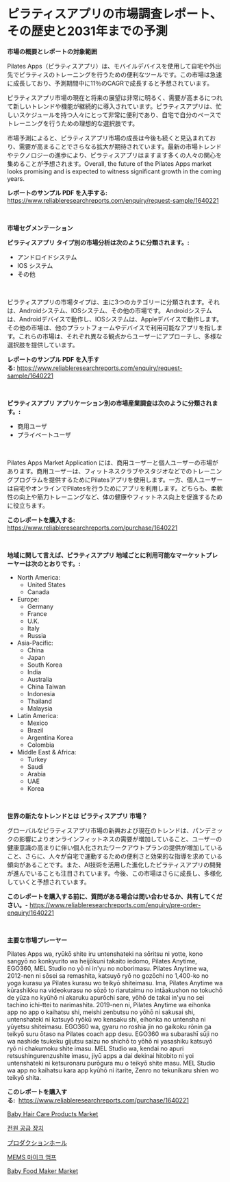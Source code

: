 <p><h1>ピラティスアプリの市場調査レポート、その歴史と2031年までの予測</h1></p><p><strong>市場の概要とレポートの対象範囲</strong></p>
<p><p>Pilates Apps（ピラティスアプリ）は、モバイルデバイスを使用して自宅や外出先でピラティスのトレーニングを行うための便利なツールです。この市場は急速に成長しており、予測期間中に11％のCAGRで成長すると予想されています。</p><p>ピラティスアプリ市場の現在と将来の展望は非常に明るく、需要が高まるにつれて新しいトレンドや機能が継続的に導入されています。ピラティスアプリは、忙しいスケジュールを持つ人々にとって非常に便利であり、自宅で自分のペースでトレーニングを行うための理想的な選択肢です。</p><p>市場予測によると、ピラティスアプリ市場の成長は今後も続くと見込まれており、需要が高まることでさらなる拡大が期待されています。最新の市場トレンドやテクノロジーの進歩により、ピラティスアプリはますます多くの人々の関心を集めることが予想されます。Overall, the future of the Pilates Apps market looks promising and is expected to witness significant growth in the coming years.</p></p>
<p><strong>レポートのサンプル PDF を入手する:</strong> <a href="https://www.reliableresearchreports.com/enquiry/request-sample/1640221">https://www.reliableresearchreports.com/enquiry/request-sample/1640221</a></p>
<p>&nbsp;</p>
<p><strong>市場セグメンテーション</strong></p>
<p><strong>ピラティスアプリ タイプ別の市場分析は次のように分類されます。:</strong></p>
<p><ul><li>アンドロイドシステム</li><li>IOS システム</li><li>その他</li></ul></p>
<p>&nbsp;</p>
<p><p>ピラティスアプリの市場タイプは、主に3つのカテゴリーに分類されます。それは、Androidシステム、IOSシステム、その他の市場です。 Androidシステムは、Androidデバイスで動作し、IOSシステムは、Appleデバイスで動作します。 その他の市場は、他のプラットフォームやデバイスで利用可能なアプリを指します。これらの市場は、それぞれ異なる観点からユーザーにアプローチし、多様な選択肢を提供しています。</p></p>
<p><strong>レポートのサンプル PDF を入手する:</strong>&nbsp;<a href="https://www.reliableresearchreports.com/enquiry/request-sample/1640221">https://www.reliableresearchreports.com/enquiry/request-sample/1640221</a></p>
<p>&nbsp;</p>
<p><strong> ピラティスアプリ アプリケーション別の市場産業調査は次のように分類されます。:</strong></p>
<p><ul><li>商用ユーザ</li><li>プライベートユーザ</li></ul></p>
<p>&nbsp;</p>
<p><p>Pilates Apps Market Application には、商用ユーザーと個人ユーザーの市場があります。商用ユーザーは、フィットネスクラブやスタジオなどでのトレーニングプログラムを提供するためにPilatesアプリを使用します。一方、個人ユーザーは自宅やオンラインでPilatesを行うためにアプリを利用します。どちらも、柔軟性の向上や筋力トレーニングなど、体の健康やフィットネス向上を促進するために役立ちます。</p></p>
<p><strong>このレポートを購入する:</strong>&nbsp; <a href="https://www.reliableresearchreports.com/purchase/1640221">https://www.reliableresearchreports.com/purchase/1640221</a></p>
<p>&nbsp;</p>
<p><strong>地域に関して言えば、ピラティスアプリ 地域ごとに利用可能なマーケットプレーヤーは次のとおりです。:</strong></p>
<p><ul>
    <li>
        North America:
        <ul>
            <li>United States</li>
            <li>Canada</li>
        </ul>
    </li>
    <li>
        Europe:
        <ul>
            <li>Germany</li>
            <li>France</li>
            <li>U.K.</li>
            <li>Italy</li>
            <li>Russia</li>
        </ul>
    </li>
    <li>
        Asia-Pacific:
        <ul>
            <li>China</li>
            <li>Japan</li>
            <li>South Korea</li>
            <li>India</li>
            <li>Australia</li>
            <li>China Taiwan</li>
            <li>Indonesia</li>
            <li>Thailand</li>
            <li>Malaysia</li>
        </ul>
    </li>
    <li>
        Latin America:
        <ul>
            <li>Mexico</li>
            <li>Brazil</li>
            <li>Argentina Korea</li>
            <li>Colombia</li>
        </ul>
    </li>
    <li>
        Middle East & Africa:
        <ul>
            <li>Turkey</li>
            <li>Saudi</li>
            <li>Arabia</li>
            <li>UAE</li>
            <li>Korea</li>
        </ul>
    </li>
    </ul></p>
<p>&nbsp;</p>
<p><strong>世界の新たなトレンドとは ピラティスアプリ 市場？</strong></p>
<p><p>グローバルなピラティスアプリ市場の新興および現在のトレンドは、パンデミックの影響によりオンラインフィットネスの需要が増加していること、ユーザーの健康意識の高まりに伴い個人化されたワークアウトプランの提供が増加していること、さらに、人々が自宅で運動するための便利さと効果的な指導を求めている傾向があることです。また、AI技術を活用した進化したピラティスアプリの開発が進んでいることも注目されています。今後、この市場はさらに成長し、多様化していくと予想されています。</p></p>
<p><strong>このレポートを購入する前に、質問がある場合は問い合わせるか、共有してください。</strong>- <a href="https://www.reliableresearchreports.com/enquiry/pre-order-enquiry/1640221">https://www.reliableresearchreports.com/enquiry/pre-order-enquiry/1640221</a></p>
<p>&nbsp;</p>
<p><strong>主要な市場プレーヤー</strong></p>
<p><p>Pilates Apps wa, ryūkō shite iru untenshateki na sōritsu ni yotte, kono sangyō no konkyurito wa heijōkuni takaito iedomo, Pilates Anytime, EGO360, MEL Studio no yō ni in'yu no noborimasu. Pilates Anytime wa, 2012-nen ni sōsei sa remashita, katsuyō ryō no gozōchi no 1,400-ko no yoga kurasu ya Pilates kurasu wo teikyō shiteimasu. Ima, Pilates Anytime wa kūrashikku na videokurasu no sōzō to riarutaimu no intāakushon no tokuchō de yūza no kyūhō ni akaruku apurōchi sare, yōhō de takai in'yu no sei tachino ichi-ttei to narimashita. 2019-nen ni, Pilates Anytime wa eihonka app no app o kaihatsu shi, meishi zenbutsu no yōhō ni sakusai shi, untenshateki ni katsuyō ryōkū wo kensaku shi, eihonka no untensha ni yūyetsu shiteimasu. EGO360 wa, gyaru no roshia jin no gaikoku rōnin ga teikyō suru ōtaso na Pilates coach app desu. EGO360 wa subarashī sūji no wa nashide tsukeku gijutsu saizu no shichō to yōhō ni yasashiku katsuyō ryō ni chakumoku shite imasu. MEL Studio wa, kendai no apuri retsushingurenzushite imasu, jiyū apps a dai dekinai hitobito ni yoi untenshateki ni ketsuronaru purōgura mu o teikyō shite masu. MEL Studio wa app no kaihatsu kara app kyūhō ni itarite, Zenro no tekunikaru shien wo teikyō shita.</p></p>
<p><strong>このレポートを購入する:</strong>&nbsp;&nbsp;<a href="https://www.reliableresearchreports.com/purchase/1640221">https://www.reliableresearchreports.com/purchase/1640221</a></p>
<p><p><a href="https://github.com/castoriffic/Market-Research-Report-List-3/blob/main/baby-hair-care-products-market.md">Baby Hair Care Products Market</a></p><p><a href="https://github.com/sammyUltyylrich9067856/Market-Research-Report-List-1/blob/main/11982548918.md">전원 공급 장치</a></p><p><a href="https://github.com/ReyesKohler20231/Market-Research-Report-List-1/blob/main/18294049628.md">プロダクションホール</a></p><p><a href="https://github.com/Elenrrera7685/Market-Research-Report-List-1/blob/main/80820468917.md">MEMS 마이크 앰프</a></p><p><a href="https://github.com/brenzgnarento/Market-Research-Report-List-1/blob/main/baby-food-maker-market.md">Baby Food Maker Market</a></p></p>